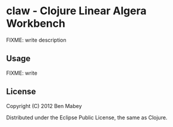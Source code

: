 # claw - Clojure Linear Algera Workbench

FIXME: write description

## Usage

FIXME: write

## License

Copyright (C) 2012 Ben Mabey

Distributed under the Eclipse Public License, the same as Clojure.
